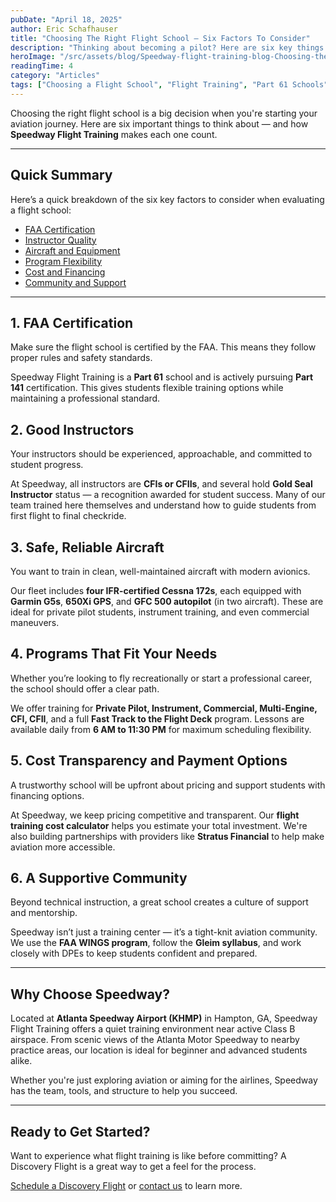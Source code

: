 ```yaml
---
pubDate: "April 18, 2025"
author: Eric Schafhauser
title: "Choosing The Right Flight School – Six Factors To Consider"
description: "Thinking about becoming a pilot? Here are six key things to look for when choosing a flight school — and how Speedway Flight Training checks every box."
heroImage: "/src/assets/blog/Speedway-flight-training-blog-Choosing-the-Right-Flight-School-six-Factors-to-Consider.jpg"
readingTime: 4
category: "Articles"
tags: ["Choosing a Flight School", "Flight Training", "Part 61 Schools", "Aviation Career", "Pilot Certification"]
---
```


Choosing the right flight school is a big decision when you're starting your aviation journey. Here are six important things to think about — and how **Speedway Flight Training** makes each one count.

---

## Quick Summary

Here’s a quick breakdown of the six key factors to consider when evaluating a flight school:

- [FAA Certification](#1-faa-certification)  
- [Instructor Quality](#2-good-instructors)  
- [Aircraft and Equipment](#3-safe-reliable-aircraft)  
- [Program Flexibility](#4-programs-that-fit-your-needs)  
- [Cost and Financing](#5-cost-transparency-and-payment-options)  
- [Community and Support](#6-a-supportive-community)

---

## 1. FAA Certification

Make sure the flight school is certified by the FAA. This means they follow proper rules and safety standards.

Speedway Flight Training is a **Part 61** school and is actively pursuing **Part 141** certification. This gives students flexible training options while maintaining a professional standard.

## 2. Good Instructors

Your instructors should be experienced, approachable, and committed to student progress.

At Speedway, all instructors are **CFIs or CFIIs**, and several hold **Gold Seal Instructor** status — a recognition awarded for student success. Many of our team trained here themselves and understand how to guide students from first flight to final checkride.

## 3. Safe, Reliable Aircraft

You want to train in clean, well-maintained aircraft with modern avionics.

Our fleet includes **four IFR-certified Cessna 172s**, each equipped with **Garmin G5s**, **650Xi GPS**, and **GFC 500 autopilot** (in two aircraft). These are ideal for private pilot students, instrument training, and even commercial maneuvers.

## 4. Programs That Fit Your Needs

Whether you’re looking to fly recreationally or start a professional career, the school should offer a clear path.

We offer training for **Private Pilot, Instrument, Commercial, Multi-Engine, CFI, CFII**, and a full **Fast Track to the Flight Deck** program. Lessons are available daily from **6 AM to 11:30 PM** for maximum scheduling flexibility.

## 5. Cost Transparency and Payment Options

A trustworthy school will be upfront about pricing and support students with financing options.

At Speedway, we keep pricing competitive and transparent. Our **flight training cost calculator** helps you estimate your total investment. We're also building partnerships with providers like **Stratus Financial** to help make aviation more accessible.

## 6. A Supportive Community

Beyond technical instruction, a great school creates a culture of support and mentorship.

Speedway isn’t just a training center — it’s a tight-knit aviation community. We use the **FAA WINGS program**, follow the **Gleim syllabus**, and work closely with DPEs to keep students confident and prepared.

---

## Why Choose Speedway?

Located at **Atlanta Speedway Airport (KHMP)** in Hampton, GA, Speedway Flight Training offers a quiet training environment near active Class B airspace. From scenic views of the Atlanta Motor Speedway to nearby practice areas, our location is ideal for beginner and advanced students alike.

Whether you're just exploring aviation or aiming for the airlines, Speedway has the team, tools, and structure to help you succeed.

---

## Ready to Get Started?

Want to experience what flight training is like before committing? A Discovery Flight is a great way to get a feel for the process.

[Schedule a Discovery Flight](https://www.speedwayft.com/discovery-flight) or [contact us](https://www.speedwayft.com/contact) to learn more.
